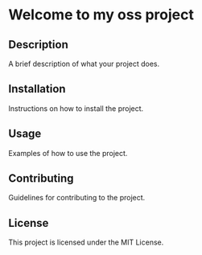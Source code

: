 # Welcome to my oss project

## Description
A brief description of what your project does.

## Installation
Instructions on how to install the project.

## Usage
Examples of how to use the project.

## Contributing
Guidelines for contributing to the project.

## License
This project is licensed under the MIT License.